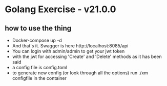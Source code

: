 # Golang Exercise - v21.0.0

## how to use the thing
- Docker-compose up -d
- And that's it. Swagger is here http://localhost:8085/api
- You can login with admin/admin to get your jwt token
- with the jwt for accessing 'Create' and 'Delete' methods as it has been said
- a config file is config.toml
- to generate new config (or look through all the options) run ./xm configfile in the container
